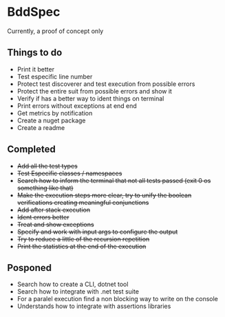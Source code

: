 # BddSpec

Currently, a proof of concept only

## Things to do

* Print it better
* Test especific line number
* Protect test discoverer and test execution from possible errors
* Protect the entire suit from possible errors and show it
* Verify if has a better way to ident things on terminal
* Print errors without exceptions at end end
* Get metrics by notification
* Create a nuget package
* Create a readme

## Completed

* ~~Add all the test types~~
* ~~Test Especific classes / namespaces~~
* ~~Search how to inform the terminal that not all tests passed (exit 0 os something like that)~~
* ~~Make the execution steps more clear, try to unify the boolean verifications creating meaningful conjunctions~~
* ~~Add after stack execution~~
* ~~Ident errors better~~
* ~~Treat and show exceptions~~
* ~~Specify and work with input args to configure the output~~
* ~~Try to reduce a little of the recursion repetition~~
* ~~Print the statistics at the end of the execution~~

## Posponed

* Search how to create a CLI, dotnet tool
* Search how to integrate with .net test suite
* For a paralel execution find a non blocking way to write on the console
* Understands how to integrate with assertions libraries
